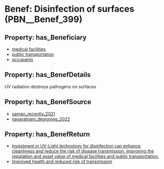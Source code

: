 # Benef: __Disinfection of surfaces__ (PBN__Benef_399)

## Property: has_Beneficiary

* [medical facilities](../Stakeholder/PBN__Stakeholder_187)
* [public transportation](../Stakeholder/PBN__Stakeholder_188)
* [occupants](../Stakeholder/PBN__Stakeholder_92)

## Property: has_BenefDetails

UV radiation destroys pathogens on surfaces

## Property: has_BenefSource

* [saman_recently_2021](../Article/PBN__Article_79)
* [navaratnam_designing_2022](../Article/PBN__Article_282)

## Property: has_BenefReturn

* [Investment in UV-Light technology for disinfection can enhance cleanliness and reduce the risk of disease transmission, improving the reputation and asset value of medical facilities and public transportation.](../BenefReturn/PBN__BenefReturn_427)
* [Improved health and reduced risk of transmission](../BenefReturn/PBN__BenefReturn_1502)

